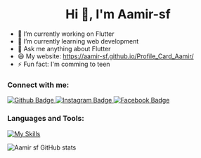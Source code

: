  <h1 align="center">Hi 👋, I'm Aamir-sf</h1>

- 🔭 I’m currently working on Flutter
- 🌱 I’m currently learning web development 
- 💬 Ask me anything about Flutter 
- 😄 My website: https://aamir-sf.github.io/Profile_Card_Aamir/
- ⚡ Fun fact: I'm comming to teen
  
### Connect with me:
<div id="badges">
  <a href="https://github.com/Aamir-sf">
    <img src="https://img.shields.io/badge/Github-white?style=for-the-badge&logo=Github&logoColor=black" alt="Github Badge"/>
  </a>
   <a href="https://www.instagram.com/aamir_9967/">
    <img src="https://img.shields.io/badge/Instagram-purple?style=for-the-badge&logo=instagram&logoColor=white" alt="Instagram Badge"/>
  </a>
   <a href="https://m.facebook.com/profile.php?id=100081815097372">
    <img src="https://img.shields.io/badge/Facebook-blue?style=for-the-badge&logo=facebook&logoColor=white" alt="Facebook Badge"/>
  </a>
</div>

### Languages and Tools:
[![My Skills](https://skillicons.dev/icons?i=flutter,dart,github,git,vscode,js,html,java,replit&perline=5)](https://skillicons.dev)

![Aamir sf GitHub stats](https://github-readme-stats.vercel.app/api?username=Aamir-sf&show_icons=true&theme=dark) 
